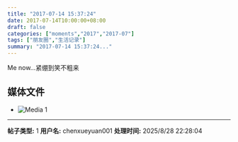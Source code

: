 ```yaml
---
title: "2017-07-14 15:37:24"
date: 2017-07-14T10:00:00+08:00
draft: false
categories: ["moments","2017","2017-07"]
tags: ["朋友圈","生活记录"]
summary: "2017-07-14 15:37:24..."
---
```


Me now…紧绷到笑不粗来

## 媒体文件

- ![Media 1](/Moments/photos/2017-07-14/201707141537240.jpg)

---

**帖子类型:** 1
**用户名:** chenxueyuan001
**处理时间:** 2025/8/28 22:28:04